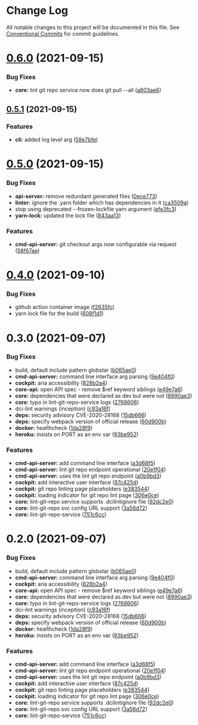 # Change Log

All notable changes to this project will be documented in this file.
See [Conventional Commits](https://conventionalcommits.org) for commit guidelines.

# [0.6.0](https://github.com/petermetz/dci-lint/compare/v0.5.1...v0.6.0) (2021-09-15)


### Bug Fixes

* **core:** lint git repo service now does git pull --all ([a803ae6](https://github.com/petermetz/dci-lint/commit/a803ae6008a14dee4d7c7dde534531401bcc6e01))





## [0.5.1](https://github.com/petermetz/dci-lint/compare/v0.5.0...v0.5.1) (2021-09-15)


### Features

* **cli:** added log level arg ([58e7bfe](https://github.com/petermetz/dci-lint/commit/58e7bfee5a51c5b3ac86312d4addbfe758cc0b7a))





# [0.5.0](https://github.com/petermetz/dci-lint/compare/v0.4.0...v0.5.0) (2021-09-15)


### Bug Fixes

* **api-server:** remove redundant generated files ([0ece773](https://github.com/petermetz/dci-lint/commit/0ece7733f1d7a4d3f43e02eb0d9197450ce0cf85))
* **linter:** ignore the .yarn folder which has dependencies in it ([ca3509a](https://github.com/petermetz/dci-lint/commit/ca3509ad91225dc5c2bcf676ff839bdce84204ad))
* stop using deprecated --frozen-lockfile yarn argument ([efe3fc3](https://github.com/petermetz/dci-lint/commit/efe3fc34e05dc827b86ad71dc9739be9033bcfdf))
* **yarn-lock:** updated the lock file ([843aa13](https://github.com/petermetz/dci-lint/commit/843aa13b452532511655fe474c41f8af2392d625))


### Features

* **cmd-api-server:** git checkout args now configurable via request ([58f67ae](https://github.com/petermetz/dci-lint/commit/58f67aecd011a116f39150c526bf446ee6fc12c9))





# [0.4.0](https://github.com/petermetz/dci-lint/compare/v0.3.0...v0.4.0) (2021-09-10)


### Bug Fixes

* github action container image ([f2635fc](https://github.com/petermetz/dci-lint/commit/f2635fc8fd14c44230df09d66b9078d28c656fcb))
* yarn lock file for the build ([608f1d1](https://github.com/petermetz/dci-lint/commit/608f1d1760c79390c21e18f422ca8d6b7178b4bb))





# 0.3.0 (2021-09-07)


### Bug Fixes

* build, default include pattern globstar ([b065ae0](https://github.com/petermetz/dci-lint/commit/b065ae00117f5da1714a23eaeede16fc07cdb077))
* **cmd-api-server:** command line interface arg parsing ([9e404f0](https://github.com/petermetz/dci-lint/commit/9e404f0158a7672c30a45ac40e12a7150f873f89))
* **cockpit:** aria accessibility ([828b2a4](https://github.com/petermetz/dci-lint/commit/828b2a42b5585522b9758b331bf85a2b55838c19))
* **core-api:** open API spec - remove $ref keyword siblings ([e49e7a6](https://github.com/petermetz/dci-lint/commit/e49e7a61a2cfff07b6dd89b9b00c1c2932ae14c4))
* **core:** dependencies that were declared as dev but were not ([8990ae3](https://github.com/petermetz/dci-lint/commit/8990ae3ffcdda10605f25c18ccec958d0812f253))
* **core:** typo in lint-git-repo-service logs ([2768606](https://github.com/petermetz/dci-lint/commit/27686060b5c204a37cbb9e4f1193791583627342))
* dci-lint warnings (inception) ([c93a16f](https://github.com/petermetz/dci-lint/commit/c93a16f79111fd9a6a6a54ce2d075e51ac48d905))
* **deps:** security advisory CVE-2020-28168 ([15db666](https://github.com/petermetz/dci-lint/commit/15db666bb27a8789c6aca583d7ce021cad5b7f70))
* **deps:** specify webpack version of official release ([60d900b](https://github.com/petermetz/dci-lint/commit/60d900b59385fc66792602e1fbcb1b8e16440582))
* **docker:** healthcheck ([1da28f9](https://github.com/petermetz/dci-lint/commit/1da28f97418cd4474f2b35a130de2bf08f69777d))
* **heroku:** insists on PORT as an env var ([93be952](https://github.com/petermetz/dci-lint/commit/93be95279be6b97c198f8f5761469c937bfa1a7b))


### Features

* **cmd-api-server:** add command line interface ([a3d68f5](https://github.com/petermetz/dci-lint/commit/a3d68f5b5a55b1a6a01b63927f02893c07babfba))
* **cmd-api-server:** lint git repo endpoint operational ([20e1f04](https://github.com/petermetz/dci-lint/commit/20e1f04e3dfaa45cdca94d5f7a3e977fc3077570))
* **cmd-api-server:** uses the lint git repo endpoint ([a0b9bd3](https://github.com/petermetz/dci-lint/commit/a0b9bd3a6bfebd7bac8705a84a75d0d279f2acac))
* **cockpit:** add interactive user interface ([87c425d](https://github.com/petermetz/dci-lint/commit/87c425d921b65027033ad07dd5147eaa084486cd))
* **cockpit:** git repo linting page placeholders ([e383544](https://github.com/petermetz/dci-lint/commit/e38354468821c02f5653d48581e4adcb33a855dd))
* **cockpit:** loading indicator for git repo lint page ([306e0ce](https://github.com/petermetz/dci-lint/commit/306e0ce3446b1476e73f3a6012af7d9e79d3ef52))
* **core:** lint-git-repo service supports .dcilintignore file ([92dc2e0](https://github.com/petermetz/dci-lint/commit/92dc2e041114a1d3790e02e432585953a3aa0ae3))
* **core:** lint-git-repo svc config URL support ([3a56d72](https://github.com/petermetz/dci-lint/commit/3a56d72f36e69df20d61f9c7668e9521f00349dc))
* **core:** lint-git-repo-service ([751c6cc](https://github.com/petermetz/dci-lint/commit/751c6cca0c6c2783bbd87d72246e4be5d9784fa7))





# 0.2.0 (2021-09-07)


### Bug Fixes

* build, default include pattern globstar ([b065ae0](https://github.com/petermetz/dci-lint/commit/b065ae00117f5da1714a23eaeede16fc07cdb077))
* **cmd-api-server:** command line interface arg parsing ([9e404f0](https://github.com/petermetz/dci-lint/commit/9e404f0158a7672c30a45ac40e12a7150f873f89))
* **cockpit:** aria accessibility ([828b2a4](https://github.com/petermetz/dci-lint/commit/828b2a42b5585522b9758b331bf85a2b55838c19))
* **core-api:** open API spec - remove $ref keyword siblings ([e49e7a6](https://github.com/petermetz/dci-lint/commit/e49e7a61a2cfff07b6dd89b9b00c1c2932ae14c4))
* **core:** dependencies that were declared as dev but were not ([8990ae3](https://github.com/petermetz/dci-lint/commit/8990ae3ffcdda10605f25c18ccec958d0812f253))
* **core:** typo in lint-git-repo-service logs ([2768606](https://github.com/petermetz/dci-lint/commit/27686060b5c204a37cbb9e4f1193791583627342))
* dci-lint warnings (inception) ([c93a16f](https://github.com/petermetz/dci-lint/commit/c93a16f79111fd9a6a6a54ce2d075e51ac48d905))
* **deps:** security advisory CVE-2020-28168 ([15db666](https://github.com/petermetz/dci-lint/commit/15db666bb27a8789c6aca583d7ce021cad5b7f70))
* **deps:** specify webpack version of official release ([60d900b](https://github.com/petermetz/dci-lint/commit/60d900b59385fc66792602e1fbcb1b8e16440582))
* **docker:** healthcheck ([1da28f9](https://github.com/petermetz/dci-lint/commit/1da28f97418cd4474f2b35a130de2bf08f69777d))
* **heroku:** insists on PORT as an env var ([93be952](https://github.com/petermetz/dci-lint/commit/93be95279be6b97c198f8f5761469c937bfa1a7b))


### Features

* **cmd-api-server:** add command line interface ([a3d68f5](https://github.com/petermetz/dci-lint/commit/a3d68f5b5a55b1a6a01b63927f02893c07babfba))
* **cmd-api-server:** lint git repo endpoint operational ([20e1f04](https://github.com/petermetz/dci-lint/commit/20e1f04e3dfaa45cdca94d5f7a3e977fc3077570))
* **cmd-api-server:** uses the lint git repo endpoint ([a0b9bd3](https://github.com/petermetz/dci-lint/commit/a0b9bd3a6bfebd7bac8705a84a75d0d279f2acac))
* **cockpit:** add interactive user interface ([87c425d](https://github.com/petermetz/dci-lint/commit/87c425d921b65027033ad07dd5147eaa084486cd))
* **cockpit:** git repo linting page placeholders ([e383544](https://github.com/petermetz/dci-lint/commit/e38354468821c02f5653d48581e4adcb33a855dd))
* **cockpit:** loading indicator for git repo lint page ([306e0ce](https://github.com/petermetz/dci-lint/commit/306e0ce3446b1476e73f3a6012af7d9e79d3ef52))
* **core:** lint-git-repo service supports .dcilintignore file ([92dc2e0](https://github.com/petermetz/dci-lint/commit/92dc2e041114a1d3790e02e432585953a3aa0ae3))
* **core:** lint-git-repo svc config URL support ([3a56d72](https://github.com/petermetz/dci-lint/commit/3a56d72f36e69df20d61f9c7668e9521f00349dc))
* **core:** lint-git-repo-service ([751c6cc](https://github.com/petermetz/dci-lint/commit/751c6cca0c6c2783bbd87d72246e4be5d9784fa7))
